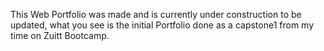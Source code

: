 This Web Portfolio was made and is currently under construction to be updated, what you see is the initial Portfolio done as a capstone1 from my time on Zuitt Bootcamp.
